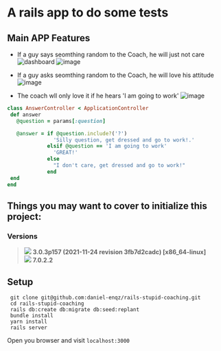 # A rails app to do some tests 

## Main APP Features
- If a guy says seomthing random to the Coach, he will just not care
![dashboard](https://user-images.githubusercontent.com/72522628/158202974-d2d8c39f-290f-4258-9ef8-6bc4539cdeeb.png)
![image](https://user-images.githubusercontent.com/72522628/158728701-4b3513c9-0f00-4d18-8e40-6c131f8d4e93.png)

- If a guy asks seomthing random to the Coach, he will love his attitude
![image](https://user-images.githubusercontent.com/72522628/158728816-b00135dd-30d1-40c3-8ff0-dede30b8716e.png)

- The coach wll only love it if he hears 'I am going to work'
![image](https://user-images.githubusercontent.com/72522628/158729031-0b8e5826-edd8-4fd3-9946-aa75f948965d.png)

 ```ruby
 class AnswerController < ApplicationController
  def answer
    @question = params[:question]

    @answer = if @question.include?('?')
                'Silly question, get dressed and go to work!.'
              elsif @question == 'I am going to work'
                'GREAT!'
              else
                "I don't care, get dressed and go to work!"
              end
  end
end
```

## Things you may want to cover to initialize this project:
### Versions
> <img src="https://img.shields.io/badge/Ruby-CC342D?style=for-the-badge&logo=ruby&logoColor=white"> <strong> 3.0.3p157 (2021-11-24 revision 3fb7d2cadc) [x86_64-linux]</strong><br>
> <img src="https://img.shields.io/badge/Ruby_on_Rails-CC0000?style=for-the-badge&logo=ruby-on-rails&logoColor=white"> <strong> 7.0.2.2 </strong>

## Setup

```shell
 git clone git@github.com:daniel-enqz/rails-stupid-coaching.git
 cd rails-stupid-coaching
 rails db:create db:migrate db:seed:replant
 bundle install
 yarn install
 rails server
```
Open you browser and visit `localhost:3000`
